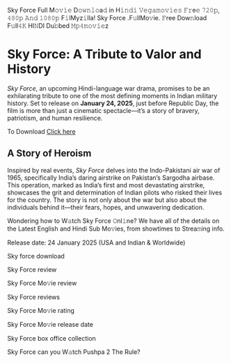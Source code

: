 Sky Force Full M𝚘𝚟𝚒𝚎 D𝚘𝚠𝚗𝚕𝚘a𝚍 in H𝚒𝚗𝚍𝚒 𝚅𝚎𝚐𝚊𝚖𝚘𝚟𝚒𝚎𝚜 𝙵𝚛e𝚎 𝟽𝟸𝟶𝚙, 𝟺𝟾𝟶𝚙 𝙰𝚗𝚍 𝟷𝟶𝟾𝟶𝚙
F𝚒lMyz𝚒lla! Sky Force .F𝚞llMo𝚟ie. 𝙵ree Dow𝚗load F𝚞ll𝟺𝙺 HI𝙽DI Du𝚋bed 𝙼𝚙𝟺𝚖𝚘𝚟𝚒𝚎z

# Sky Force: A Tribute to Valor and History

*Sky Force*, an upcoming Hindi-language war drama, promises to be an exhilarating tribute to one of the most defining moments in Indian military history. Set to release on **January 24, 2025**, just before Republic Day, the film is more than just a cinematic spectacle—it’s a story of bravery, patriotism, and human resilience.

To Download [Click here](https://www.showbizgalore.com/sky-force-cast-and-their-salary/)

## A Story of Heroism
Inspired by real events, *Sky Force* delves into the Indo-Pakistani air war of 1965, specifically India’s daring airstrike on Pakistan’s Sargodha airbase. This operation, marked as India’s first and most devastating airstrike, showcases the grit and determination of Indian pilots who risked their lives for the country. The story is not only about the war but also about the individuals behind it—their fears, hopes, and unwavering dedication.

Wondering how to W𝚊tch Sky Force 𝙾nl𝚒ne? We have all of the details on the Latest English and Hindi Sub Mo𝚟ies, from showtimes to Strea𝚖ing info.

Release date: 24 January 2025 (USA and Indian & Worldwide)

Sky force download

Sky Force review

Sky Force Mo𝚟ie review

Sky Force reviews

Sky Force Mo𝚟ie rating

Sky Force Mo𝚟ie release date

Sky Force box office collection

Sky Force can you W𝚊tch Pushpa 2 The Rule?
